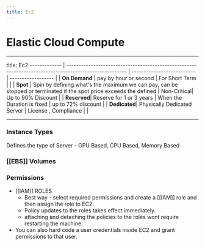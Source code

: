 ```yaml
---
title: Ec2
---
```


# Elastic Cloud Compute 
---
title: Ec2
------------- | ------------------------------------------------------------------------------------------------------ | -------------------------- | ------------------ |
| **On Demand** | pay by hour or second  | For Short Term   |  |
| **Spot** | Spin by defining what's the maximum we can pay, can be stopped or terminated if the spot price exceeds the defined | Non-Critical| Up to 90% Discount |
| **Reserved**| Reserve for 1 or 3 years | When the Duration is fixed | up to 72% discount |
|  **Dedicated**| Physically Dedicated Server | License , Compliance  |  |
****

### Instance Types
Defines the type of Server - GPU Based, CPU Based, Memory Based


### [[EBS]] Volumes 


### Permissions 
- [[IAM]] ROLES 
	- Best way - select required permissions and create a [[IAM]] role and then assign the role to EC2.
	- Policy updates to the roles takes effect immediately.
	- attaching and detaching the policies to the roles wont require restarting the machine.
- You can also hard code a user credentials inside EC2 and grant permissions to that user.
